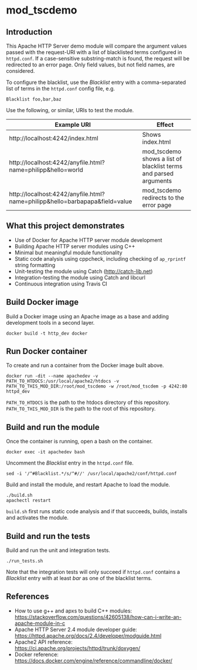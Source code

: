# mod_tscdemo

## Introduction

This Apache HTTP Server demo module will compare the argument values passed with the request-URI with a list of blacklisted terms configured in `httpd.conf`. If a case-sensitive substring-match is found, the request will be redirected to an error page. Only field values, but not field names, are considered.

To configure the blacklist, use the *Blacklist* entry with a comma-separated list of terms in the `httpd.conf` config file, e.g.

    Blacklist foo,bar,baz

Use the following, or similar, URIs to test the module.

| Example URI | Effect |
| --- | --- |
| http://localhost:4242/index.html | Shows index.html |
| http://localhost:4242/anyfile.html?name=philipp&hello=world | mod_tscdemo shows a list of blacklist terms and parsed arguments  |
| http://localhost:4242/anyfile.html?name=philipp&hello=barbapapa&field=value | mod_tscdemo redirects to the error page |

## What this project demonstrates

* Use of Docker for Apache HTTP server module development
* Building Apache HTTP server modules using C++
* Minimal but meaningful module functionality
* Static code analysis using cppcheck, including checking of `ap_rprintf`  string formatting
* Unit-testing the module using Catch (http://catch-lib.net)
* Integration-testing the module using Catch and libcurl
* Continuous integration using Travis CI

## Build Docker image

Build a Docker image using an Apache image as a base and adding development tools in a second layer.

    docker build -t http_dev docker

## Run Docker container

To create and run a container from the Docker image built above.

    docker run -dit --name apachedev -v PATH_TO_HTDOCS:/usr/local/apache2/htdocs -v PATH_TO_THIS_MOD_DIR:/root/mod_tscdemo -w /root/mod_tscdem -p 4242:80 httpd_dev

`PATH_TO_HTDOCS` is the path to the htdocs directory of this repository. `PATH_TO_THIS_MOD_DIR` is the path to the root of this repository.

## Build and run the module

Once the container is running, open a bash on the container.

    docker exec -it apachedev bash

Uncomment the *Blacklist* entry in the `httpd.conf` file.

    sed -i '/^#Blacklist.*/s/^#//' /usr/local/apache2/conf/httpd.conf

Build and install the module, and restart Apache to load the module.

    ./build.sh
    apachectl restart

`build.sh` first runs static code analysis and if that succeeds, builds, installs and activates the module.

## Build and run the tests

Build and run the unit and integration tests.

    ./run_tests.sh

Note that the integration tests will only succeed if `httpd.conf` contains a *Blacklist* entry with at least *bar* as one of the blacklist terms.

## References

* How to use g++ and apxs to build C++ modules: https://stackoverflow.com/questions/42605138/how-can-i-write-an-apache-module-in-c
* Apache HTTP Server 2.4 module developer guide: https://httpd.apache.org/docs/2.4/developer/modguide.html
* Apache2 API reference: https://ci.apache.org/projects/httpd/trunk/doxygen/
* Docker reference: https://docs.docker.com/engine/reference/commandline/docker/
